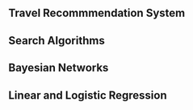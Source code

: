 ## Travel Recommmendation System
## Search Algorithms
## Bayesian Networks
## Linear and Logistic Regression
